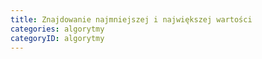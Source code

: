 ```yaml
---
title: Znajdowanie najmniejszej i największej wartości
categories: algorytmy
categoryID: algorytmy
---
```

